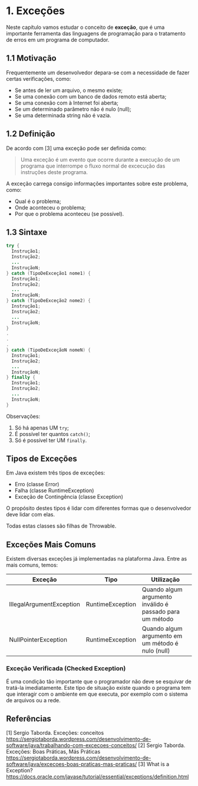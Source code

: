 # 1. Exceções

Neste capítulo vamos estudar o conceito de **exceção**, que é
uma importante ferramenta das linguagens de programação para o
tratamento de erros em um programa de computador.

## 1.1 Motivação

Frequentemente um desenvolvedor depara-se com a necessidade de
fazer certas verificações, como:

* Se antes de ler um arquivo, o mesmo existe;
* Se uma conexão com um banco de dados remoto está aberta;
* Se uma conexão com à Internet foi aberta;
* Se um determinado parâmetro não é nulo (null);
* Se uma determinada string não é vazia.

## 1.2 Definição

De acordo com [3] uma exceção pode ser definida como:

> Uma exceção é um evento que ocorre durante a execução de
um programa que interrompe o fluxo normal de excecução das
instruções deste programa.

A exceção carrega consigo informações importantes sobre este
problema, como:

* Qual é o problema;
* Onde aconteceu o problema;
* Por que o problema aconteceu (se possível).

## 1.3 Sintaxe

```java
try {
  Instrução1;
  Instrução2;
  ...
  InstruçãoN;
} catch (TipoDeExceção1 nome1) {
  Instrução1;
  Instrução2;
  ...
  InstruçãoN;  
} catch (TipoDeExceção2 nome2) {
  Instrução1;
  Instrução2;
  ...
  InstruçãoN;
}
.
.
.
} catch (TipoDeExceçãoN nomeN) {
  Instrução1;
  Instrução2;
  ...
  InstruçãoN;
} finally {
  Instrução1;
  Instrução2;
  ...
  InstruçãoN;
}
```

Observações:

1. Só há apenas UM `try`;
2. É possível ter quantos ```catch()```;
3. Só é possível ter UM ```finally```.


## Tipos de Exceções

Em Java existem três tipos de exceções:

* Erro (classe Error)
* Falha (classe RuntimeException)
* Exceção de Contingência (classe Exception)

O propósito destes tipos é lidar com diferentes formas que o
desenvolvedor deve lidar com elas.

Todas estas classes são filhas de Throwable.


## Exceções Mais Comuns

Existem diversas exceções já implementadas na plataforma Java.
Entre as mais comuns, temos:

|Exceção | Tipo | Utilização |
|--------|------|------------|
|IllegalArgumentException | RuntimeException | Quando algum argumento inválido é passado para um método |
|NullPointerException | RuntimeException | Quando algum argumento em um método é nulo (null) |


### Exceção Verificada (Checked Exception)

É uma condição tão importante que o programador não deve se
esquivar de tratá-la imediatamente. Este tipo de situação existe
quando o programa tem que interagir com o ambiente em que
executa, por exemplo com o sistema de arquivos ou a rede.


## Referências

[1] Sergio Taborda. Exceções: conceitos https://sergiotaborda.wordpress.com/desenvolvimento-de-software/java/trabalhando-com-excecoes-conceitos/
[2] Sergio Taborda. Exceções: Boas Práticas, Más Práticas https://sergiotaborda.wordpress.com/desenvolvimento-de-software/java/excecoes-boas-praticas-mas-praticas/
[3] What is a Exception? https://docs.oracle.com/javase/tutorial/essential/exceptions/definition.html
